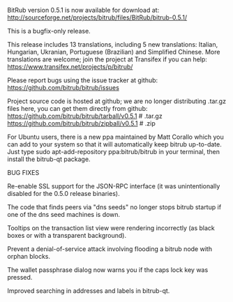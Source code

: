 BitRub version 0.5.1 is now available for download at:
http://sourceforge.net/projects/bitrub/files/BitRub/bitrub-0.5.1/

This is a bugfix-only release.

This release includes 13 translations, including 5 new translations:
Italian, Hungarian, Ukranian, Portuguese (Brazilian) and Simplified Chinese.
More translations are welcome; join the project at Transifex if you can help:
https://www.transifex.net/projects/p/bitrub/

Please report bugs using the issue tracker at github:
https://github.com/bitrub/bitrub/issues

Project source code is hosted at github; we are no longer
distributing .tar.gz files here, you can get them
directly from github:
https://github.com/bitrub/bitrub/tarball/v0.5.1  # .tar.gz
https://github.com/bitrub/bitrub/zipball/v0.5.1  # .zip

For Ubuntu users, there is a new ppa maintained by Matt Corallo which
you can add to your system so that it will automatically keep
bitrub up-to-date.  Just type
sudo apt-add-repository ppa:bitrub/bitrub
in your terminal, then install the bitrub-qt package.


BUG FIXES

Re-enable SSL support for the JSON-RPC interface (it was unintentionally
disabled for the 0.5.0 release binaries).

The code that finds peers via "dns seeds" no longer stops bitrub startup
if one of the dns seed machines is down.

Tooltips on the transaction list view were rendering incorrectly (as black boxes
or with a transparent background).

Prevent a denial-of-service attack involving flooding a bitrub node with
orphan blocks.

The wallet passphrase dialog now warns you if the caps lock key was pressed.

Improved searching in addresses and labels in bitrub-qt.

